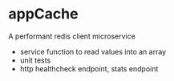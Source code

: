 # appCache
A performant redis client microservice

- service function to read values into an array
- unit tests
- http healthcheck endpoint, stats endpoint
